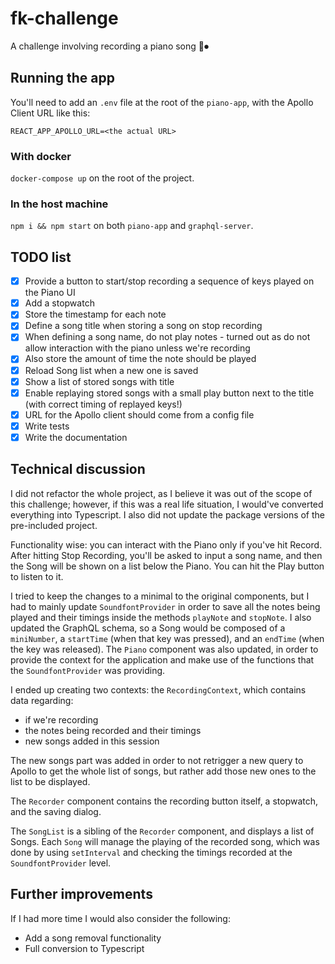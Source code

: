 # fk-challenge

A challenge involving recording a piano song 🎹⏺

## Running the app

You'll need to add an `.env` file at the root of the `piano-app`, with the Apollo Client URL like this:

`REACT_APP_APOLLO_URL=<the actual URL>`

### With docker

`docker-compose up` on the root of the project.

### In the host machine

`npm i && npm start` on both `piano-app` and `graphql-server`.

## TODO list

- [x] Provide a button to start/stop recording a sequence of keys played on the Piano UI
- [x] Add a stopwatch
- [x] Store the timestamp for each note
- [x] Define a song title when storing a song on stop recording
- [x] When defining a song name, do not play notes - turned out as do not allow interaction with the piano unless we're recording
- [x] Also store the amount of time the note should be played
- [x] Reload Song list when a new one is saved
- [x] Show a list of stored songs with title
- [x] Enable replaying stored songs with a small play button next to the title (with correct timing of replayed keys!)
- [x] URL for the Apollo client should come from a config file
- [x] Write tests
- [x] Write the documentation

## Technical discussion

I did not refactor the whole project, as I believe it was out of the scope of this challenge; however, if this was a real life situation, I would've converted everything into Typescript.
I also did not update the package versions of the pre-included project.

Functionality wise: you can interact with the Piano only if you've hit Record. After hitting Stop Recording, you'll be asked to input a song name, and then the Song will be shown on a list below the Piano. You can hit the Play button to listen to it.

I tried to keep the changes to a minimal to the original components, but I had to mainly update `SoundfontProvider` in order to save all the notes being played and their timings inside the methods `playNote` and `stopNote`. I also updated the GraphQL schema, so a Song would be composed of a `miniNumber`, a `startTime` (when that key was pressed), and an `endTime` (when the key was released).
The `Piano` component was also updated, in order to provide the context for the application and make use of the functions that the `SoundfontProvider` was providing.

I ended up creating two contexts: the `RecordingContext`, which contains data regarding:

- if we're recording
- the notes being recorded and their timings
- new songs added in this session

The new songs part was added in order to not retrigger a new query to Apollo to get the whole list of songs, but rather add those new ones to the list to be displayed.

The `Recorder` component contains the recording button itself, a stopwatch, and the saving dialog.

The `SongList` is a sibling of the `Recorder` component, and displays a list of Songs. Each `Song` will manage the playing of the recorded song, which was done by using `setInterval` and checking the timings recorded at the `SoundfontProvider` level.

## Further improvements

If I had more time I would also consider the following:

- Add a song removal functionality
- Full conversion to Typescript
